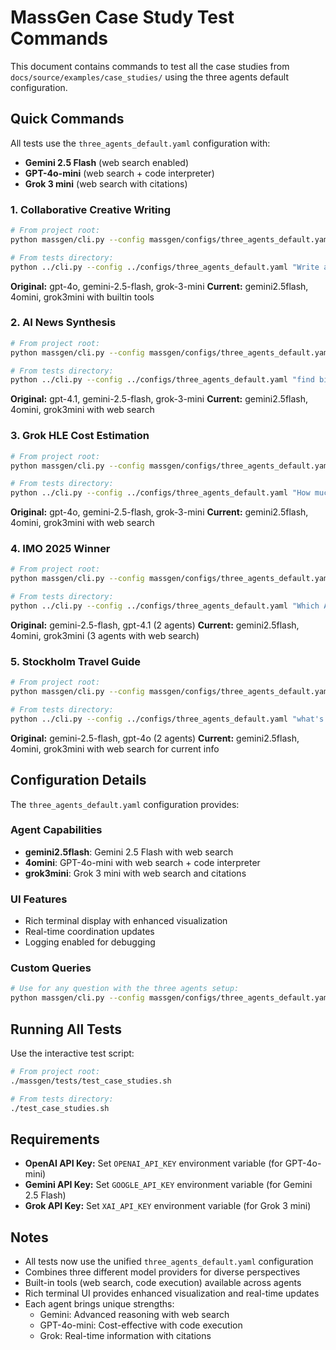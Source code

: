 # MassGen Case Study Test Commands

This document contains commands to test all the case studies from `docs/source/examples/case_studies/` using the three agents default configuration.

## Quick Commands

All tests use the `three_agents_default.yaml` configuration with:
- **Gemini 2.5 Flash** (web search enabled)
- **GPT-4o-mini** (web search + code interpreter)
- **Grok 3 mini** (web search with citations)

### 1. Collaborative Creative Writing
```bash
# From project root:
python massgen/cli.py --config massgen/configs/three_agents_default.yaml "Write a short story about a robot who discovers music."

# From tests directory:
python ../cli.py --config ../configs/three_agents_default.yaml "Write a short story about a robot who discovers music."
```
**Original:** gpt-4o, gemini-2.5-flash, grok-3-mini
**Current:** gemini2.5flash, 4omini, grok3mini with builtin tools

### 2. AI News Synthesis
```bash
# From project root:
python massgen/cli.py --config massgen/configs/three_agents_default.yaml "find big AI news this week"

# From tests directory:
python ../cli.py --config ../configs/three_agents_default.yaml "find big AI news this week"
```
**Original:** gpt-4.1, gemini-2.5-flash, grok-3-mini
**Current:** gemini2.5flash, 4omini, grok3mini with web search

### 3. Grok HLE Cost Estimation
```bash
# From project root:
python massgen/cli.py --config massgen/configs/three_agents_default.yaml "How much does it cost to run HLE benchmark with Grok-4"

# From tests directory:
python ../cli.py --config ../configs/three_agents_default.yaml "How much does it cost to run HLE benchmark with Grok-4"
```
**Original:** gpt-4o, gemini-2.5-flash, grok-3-mini
**Current:** gemini2.5flash, 4omini, grok3mini with web search

### 4. IMO 2025 Winner
```bash
# From project root:
python massgen/cli.py --config massgen/configs/three_agents_default.yaml "Which AI won IMO 2025?"

# From tests directory:
python ../cli.py --config ../configs/three_agents_default.yaml "Which AI won IMO 2025?"
```
**Original:** gemini-2.5-flash, gpt-4.1 (2 agents)
**Current:** gemini2.5flash, 4omini, grok3mini (3 agents with web search)

### 5. Stockholm Travel Guide
```bash
# From project root:
python massgen/cli.py --config massgen/configs/three_agents_default.yaml "what's best to do in Stockholm in October 2025"

# From tests directory:
python ../cli.py --config ../configs/three_agents_default.yaml "what's best to do in Stockholm in October 2025"
```
**Original:** gemini-2.5-flash, gpt-4o (2 agents)
**Current:** gemini2.5flash, 4omini, grok3mini with web search for current info

## Configuration Details

The `three_agents_default.yaml` configuration provides:

### Agent Capabilities
- **gemini2.5flash**: Gemini 2.5 Flash with web search
- **4omini**: GPT-4o-mini with web search + code interpreter
- **grok3mini**: Grok 3 mini with web search and citations

### UI Features
- Rich terminal display with enhanced visualization
- Real-time coordination updates
- Logging enabled for debugging

### Custom Queries
```bash
# Use for any question with the three agents setup:
python massgen/cli.py --config massgen/configs/three_agents_default.yaml "your question here"
```

## Running All Tests

Use the interactive test script:
```bash
# From project root:
./massgen/tests/test_case_studies.sh

# From tests directory:
./test_case_studies.sh
```

## Requirements

- **OpenAI API Key:** Set `OPENAI_API_KEY` environment variable (for GPT-4o-mini)
- **Gemini API Key:** Set `GOOGLE_API_KEY` environment variable (for Gemini 2.5 Flash)
- **Grok API Key:** Set `XAI_API_KEY` environment variable (for Grok 3 mini)

## Notes

- All tests now use the unified `three_agents_default.yaml` configuration
- Combines three different model providers for diverse perspectives
- Built-in tools (web search, code execution) available across agents
- Rich terminal UI provides enhanced visualization and real-time updates
- Each agent brings unique strengths:
  - Gemini: Advanced reasoning with web search
  - GPT-4o-mini: Cost-effective with code execution
  - Grok: Real-time information with citations